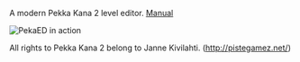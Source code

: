 A modern Pekka Kana 2 level editor.
[Manual](https://detea.github.io/pekaed/)

![PekaED in action](https://i.imgur.com/ov0VxeG.png)

All rights to Pekka Kana 2 belong to Janne Kivilahti. 
(http://pistegamez.net/)